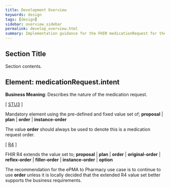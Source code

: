 ```yaml
---
title: Development Overview
keywords: design
tags: [design]
sidebar: overview_sidebar
permalink: develop_overview.html
summary: Implementation guidance for the FHIR medicationRequest for the ePMA to Pharmacy use case.
---
```


## Section Title ##

Section contents.

## Element: medicationRequest.intent ##

**Business Meaning**: Describes the nature of the medication request.

[ [STU3](http://hl7.org/fhir/STU3/medicationrequest-definitions.html#MedicationRequest.intent) ]

Mandatory element using the pre-defined and fixed value set of;
**proposal** | **plan** | **order** |  **instance-order**

The value **order** should always be used to denote this is a medication request order.
 
[ [R4](http://hl7.org/fhir/r4/medicationrequest-definitions.html#MedicationRequest.intent) ]

FHIR R4 extends the value set to;
**proposal** | **plan** | **order** | **original-order** | **reflex-order** | **filler-order** | **instance-order** | **option**

The recommendation for the ePMA to Pharmacy use case is to continue to use **order** unless it is locally decided that the extended R4 value set better supports the business requirements.

